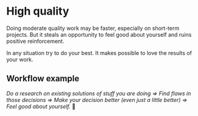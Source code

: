 # High quality

Doing moderate quality work may be faster, especially on short-term projects. But it steals an opportunity to feel good about yourself and ruins positive reinforcement.

In any situation try to do your best. It makes possible to love the results of your work.

## Workflow example

*Do a research on existing solutions of stuff you are doing =&gt;
Find flaws in those decisions =&gt;
Make your decision better \(even just a little better\) =&gt;
Feel good about yourself.* 😤
